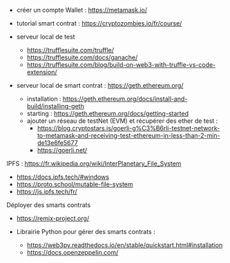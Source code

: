 - créer un compte Wallet : https://metamask.io/

- tutorial smart contrat : https://cryptozombies.io/fr/course/

- serveur local de test
  - https://trufflesuite.com/truffle/ 
  - https://trufflesuite.com/docs/ganache/
  - https://trufflesuite.com/blog/build-on-web3-with-truffle-vs-code-extension/

- serveur local de smart contrat : https://geth.ethereum.org/ 
   - installation : https://geth.ethereum.org/docs/install-and-build/installing-geth
   - starting : https://geth.ethereum.org/docs/getting-started
   - ajouter un réseau de testNet (EVM) et récupérer des ether de test : 
     - https://blog.cryptostars.is/goerli-g%C3%B6rli-testnet-network-to-metamask-and-receiving-test-ethereum-in-less-than-2-min-de13e6fe5677
     - https://goerli.net/

IPFS : https://fr.wikipedia.org/wiki/InterPlanetary_File_System
  - https://docs.ipfs.tech/#windows
  - https://proto.school/mutable-file-system
  - https://js.ipfs.tech/fr/

Déployer des smarts contrats
  - https://remix-project.org/

- Librairie Python pour gérer des smarts contrats : 
  - https://web3py.readthedocs.io/en/stable/quickstart.html#installation
  - https://docs.openzeppelin.com/
